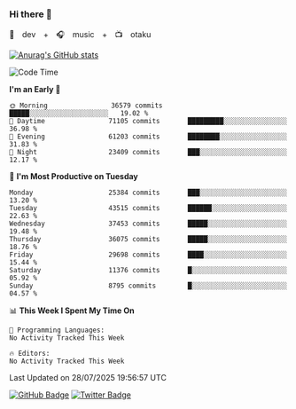 ### Hi there 👋

🚀　dev　+　🎧　music　+　📺　otaku


[![Anurag's GitHub stats](https://github-readme-stats.vercel.app/api?username=koheitasaka&count_private=true&show_icons=true&theme=monokai)](https://github.com/koheitasaka/github-readme-stats)

<!--START_SECTION:waka-->
![Code Time](http://img.shields.io/badge/Code%20Time-1%2C161%20hrs%2023%20mins-blue)

**I'm an Early 🐤** 

```text
🌞 Morning                36579 commits       █████░░░░░░░░░░░░░░░░░░░░   19.02 % 
🌆 Daytime                71105 commits       █████████░░░░░░░░░░░░░░░░   36.98 % 
🌃 Evening                61203 commits       ████████░░░░░░░░░░░░░░░░░   31.83 % 
🌙 Night                  23409 commits       ███░░░░░░░░░░░░░░░░░░░░░░   12.17 % 
```
📅 **I'm Most Productive on Tuesday** 

```text
Monday                   25384 commits       ███░░░░░░░░░░░░░░░░░░░░░░   13.20 % 
Tuesday                  43515 commits       ██████░░░░░░░░░░░░░░░░░░░   22.63 % 
Wednesday                37453 commits       █████░░░░░░░░░░░░░░░░░░░░   19.48 % 
Thursday                 36075 commits       █████░░░░░░░░░░░░░░░░░░░░   18.76 % 
Friday                   29698 commits       ████░░░░░░░░░░░░░░░░░░░░░   15.44 % 
Saturday                 11376 commits       █░░░░░░░░░░░░░░░░░░░░░░░░   05.92 % 
Sunday                   8795 commits        █░░░░░░░░░░░░░░░░░░░░░░░░   04.57 % 
```


📊 **This Week I Spent My Time On** 

```text
💬 Programming Languages: 
No Activity Tracked This Week

🔥 Editors: 
No Activity Tracked This Week
```


 Last Updated on 28/07/2025 19:56:57 UTC
<!--END_SECTION:waka-->

[![GitHub Badge](https://img.shields.io/badge/GitHub-100000?style=for-the-badge&logo=github&logoColor=white)](https://github.com/koheitasaka)
[![Twitter Badge](https://img.shields.io/badge/Twitter-1DA1F2?style=for-the-badge&logo=twitter&logoColor=white)](https://twitter.com/sleep_asleep_)
